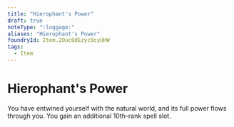```yaml
---
title: "Hierophant's Power"
draft: true
noteType: ":luggage:"
aliases: "Hierophant's Power"
foundryId: Item.2OucOdEzyc0cyUHW
tags:
  - Item
---
```


# Hierophant's Power

You have entwined yourself with the natural world, and its full power flows through you. You gain an additional 10th-rank spell slot.
